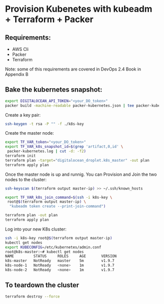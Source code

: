 Provision Kubenetes with kubeadm + Terraform + Packer
=================

## Requirements:

* AWS Cli
* Packer
* Terraform

Note: some of this requirements are covered in DevOps 2.4 Book in Appendix B

## Bake the kubernetes snapshot: 

```bash
export DIGITALOCEAN_API_TOKEN="<your_DO_token>"
packer build -machine-readable packer-kubernetes.json | tee packer-kubernetes.log
```

Create a key pair:

```bash
ssh-keygen -t rsa -P "" -f ./k8s-key
```

Create the master node:

```bash
export TF_VAR_token="<your_DO_token>"
export TF_VAR_k8s_snapshot_id=$(grep 'artifact,0,id' \
 packer-kubernetes.log | cut -d: -f2)
terraform init
terraform plan -target="digitalocean_droplet.k8s_master" -out plan
terraform apply plan
```

Once the master node is up and runnig. You can Provision and Join the two nodes to the cluster:

```bash
ssh-keyscan $(terraform output master-ip) >> ~/.ssh/known_hosts

export TF_VAR_k8s_join_command=$(ssh -i k8s-key \
 root@$(terraform output master-ip) \
  "kubeadm token create --print-join-command")

terraform plan -out plan
terraform apply plan
```

Log into your new K8s cluster:

```bash
ssh -i k8s-key root@$(terraform output master-ip)
kubectl get nodes
export KUBECONFIG=/etc/kubernetes/admin.conf
root@k8s-master:~# kubectl get nodes
NAME         STATUS     ROLES     AGE       VERSION
k8s-master   NotReady   master    5m        v1.9.7
k8s-node-1   NotReady   <none>    1m        v1.9.7
k8s-node-2   NotReady   <none>    1m        v1.9.7
```

## To teardown the cluster

```bash
terraform destroy --force
```
